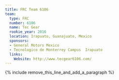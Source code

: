 ```yaml
---
title: FRC Team 6106
team:
  type: FRC
  number: 6106
  name: Tec Gear
  rookie_year: 2016
  location: Irapuato, Guanajuato, Mexico
  sponsors:
  - General Motors Mexico
  - Tecnologico de Monterrey Campus  Irapuato
  links:
    Website: http://www.tecgear6106.com/
---
```


{% include remove_this_line_and_add_a_paragraph %}